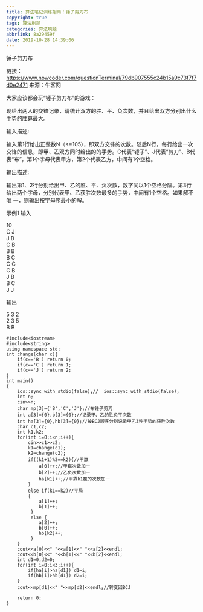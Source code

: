 ```yaml
---
title: 算法笔记训练指南：锤子剪刀布
copyright: true
tags: 算法刷题
categories: 算法刷题
abbrlink: 8a29459f
date: 2019-10-28 14:39:06
---
```

锤子剪刀布
<!--more-->
链接：https://www.nowcoder.com/questionTerminal/79db907555c24b15a9c73f7f7d0e2471
来源：牛客网

大家应该都会玩“锤子剪刀布”的游戏：

现给出两人的交锋记录，请统计双方的胜、平、负次数，并且给出双方分别出什么手势的胜算最大。

输入描述:

输入第1行给出正整数N（<=105），即双方交锋的次数。随后N行，每行给出一次交锋的信息，即甲、乙双方同时给出的的手势。C代表“锤子”、J代表“剪刀”、B代
表“布”，第1个字母代表甲方，第2个代表乙方，中间有1个空格。



输出描述:

输出第1、2行分别给出甲、乙的胜、平、负次数，数字间以1个空格分隔。第3行给出两个字母，分别代表甲、乙获胜次数最多的手势，中间有1个空格。如果解不唯
一，则输出按字母序最小的解。

示例1
输入

10 <br>
C J<br>
J B<br>
C B<br>
B B<br>
B C<br>
C C<br>
C B<br>
J B<br>
B C<br>
J J<br>

输出

5 3 2<br>
2 3 5<br>
B B<br>
```
#include<iostream>
#include<string>
using namespace std;
int change(char c){
	if(c=='B') return 0;
	if(c=='C') return 1;
	if(c=='J') return 2;
}
int main()
{
	ios::sync_with_stdio(false);//  ios::sync_with_stdio(false);
	int n;
	cin>>n;
	char mp[3]={'B','C','J'};//布锤子剪刀 
	int a[3]={0},b[3]={0};//记录甲、乙的胜负平次数 
	int ha[3]={0},hb[3]={0};//按BCJ顺序分别记录甲乙3种手势的获胜次数 
	char c1,c2;
	int k1,k2;
	for(int i=0;i<n;i++){
		cin>>c1>>c2;
		k1=change(c1);
		k2=change(c2);
		if((k1+1)%3==k2){//甲赢 
			a[0]++;//甲赢次数加一 
			b[2]++;//乙负次数加一 
			ha[k1]++;//甲靠k1赢的次数加一 
		}
		else if(k1==k2)//平局
		{
			a[1]++;
			b[1]++;
		 } 
		 else {
		 	a[2]++;
		 	b[0]++;
		 	hb[k2]++;
		 }
	}
	cout<<a[0]<<" "<<a[1]<<" "<<a[2]<<endl;
	cout<<b[0]<<" "<<b[1]<<" "<<b[2]<<endl;
	int d1=0,d2=0;
	for(int i=0;i<3;i++){
		if(ha[i]>ha[d1]) d1=i;
		if(hb[i]>hb[d1]) d2=i;
	}
	cout<<mp[d1]<<" "<<mp[d2]<<endl;//转变回BCJ 
	
	return 0;
} 
```